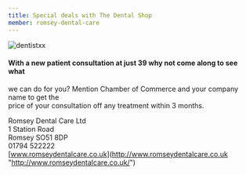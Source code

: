 ```yaml
---
title: Special deals with The Dental Shop
member: romsey-dental-care
---
```

![dentistxx](images/members/dentistxx.JPG)

#### With a new patient consultation at just 39 why not come along to see what   
we can do for you? Mention Chamber of Commerce and your company name to get the   
price of your consultation off any treatment within 3 months.

Romsey Dental Care Ltd  
1 Station Road  
Romsey SO51 8DP  
01794 522222  
 [www.romseydentalcare.co.uk](http://www.romseydentalcare.co.uk "http://www.romseydentalcare.co.uk/")

